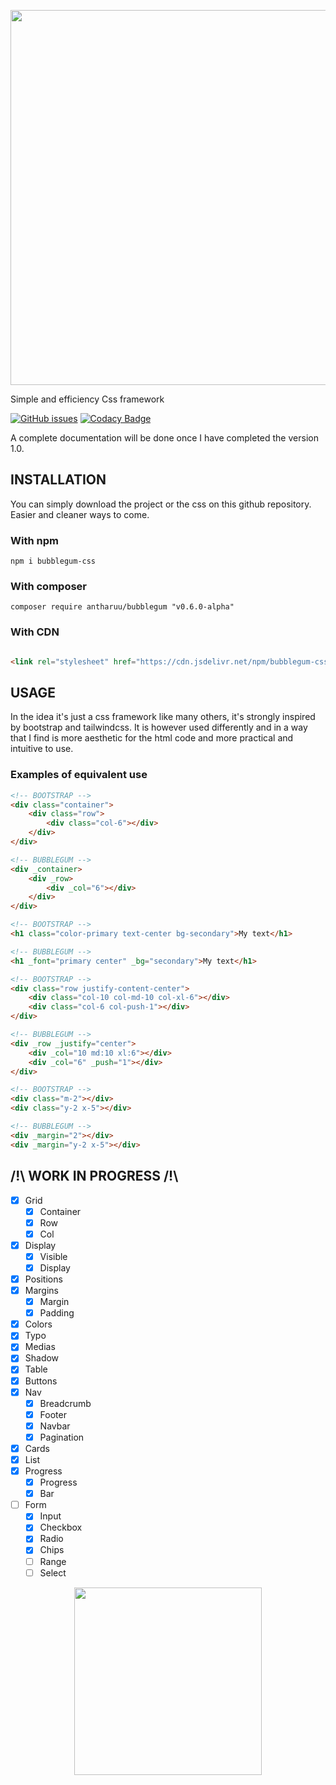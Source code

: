 <p align="center">
  <img width="600" src="https://i.postimg.cc/mrNwgZNF/Bubblegum-full.png">
</p>

Simple and efficiency Css framework

[![GitHub issues](https://img.shields.io/badge/Version-0.6%20alpha-orange)](https://github.com/antharuu/BubbleGum/issues)
[![Codacy Badge](https://api.codacy.com/project/badge/Grade/4d29b2e75bb7432c81708eecec2861ea)](https://app.codacy.com/gh/antharuu/BubbleGum?utm_source=github.com&utm_medium=referral&utm_content=antharuu/BubbleGum&utm_campaign=Badge_Grade)

A complete documentation will be done once I have completed the version 1.0.

## INSTALLATION

You can simply download the project or the css on this github repository. Easier and cleaner ways to come.

### With npm

```
npm i bubblegum-css
```

### With composer

```
composer require antharuu/bubblegum "v0.6.0-alpha"
```

### With CDN

```html

<link rel="stylesheet" href="https://cdn.jsdelivr.net/npm/bubblegum-css@0.6.0/css/bubblegum.min.css">
```

## USAGE

In the idea it's just a css framework like many others, it's strongly inspired by bootstrap and tailwindcss. It is
however used differently and in a way that I find is more aesthetic for the html code and more practical and intuitive
to use.

### Examples of equivalent use

```html
<!-- BOOTSTRAP -->
<div class="container">
    <div class="row">
        <div class="col-6"></div>
    </div>
</div>

<!-- BUBBLEGUM -->
<div _container>
    <div _row>
        <div _col="6"></div>
    </div>
</div>
```

```html
<!-- BOOTSTRAP -->
<h1 class="color-primary text-center bg-secondary">My text</h1>

<!-- BUBBLEGUM -->
<h1 _font="primary center" _bg="secondary">My text</h1>
```

```html
<!-- BOOTSTRAP -->
<div class="row justify-content-center">
    <div class="col-10 col-md-10 col-xl-6"></div>
    <div class="col-6 col-push-1"></div>
</div>

<!-- BUBBLEGUM -->
<div _row _justify="center">
    <div _col="10 md:10 xl:6"></div>
    <div _col="6" _push="1"></div>
</div>
```

```html
<!-- BOOTSTRAP -->
<div class="m-2"></div>
<div class="y-2 x-5"></div>

<!-- BUBBLEGUM -->
<div _margin="2"></div>
<div _margin="y-2 x-5"></div>
```

## /!\ WORK IN PROGRESS /!\

- [x] Grid
    - [x] Container
    - [x] Row
    - [x] Col
- [x] Display
    - [x] Visible
    - [x] Display
- [x] Positions
- [x] Margins
    - [x] Margin
    - [x] Padding
- [x] Colors
- [x] Typo
- [x] Medias
- [x] Shadow
- [x] Table
- [x] Buttons
- [x] Nav
    - [x] Breadcrumb
    - [x] Footer
    - [x] Navbar
    - [x] Pagination
- [x] Cards
- [x] List
- [x] Progress
    - [x] Progress
    - [x] Bar
- [ ] Form
    - [x] Input
    - [x] Checkbox
    - [x] Radio
    - [x] Chips
    - [ ] Range
    - [ ] Select

<p align="center">
  <img width="300" src="https://i.postimg.cc/zXc2sf0z/Bubblegum.png">
</p>
